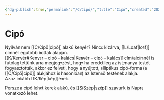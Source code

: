 ```yaml
---
{"dg-publish":true,"permalink":"/C/Cipó/","title":"Cipó","created":"2024-11-04T16:30","updated":"2025-05-30T23:46"}
---
```



# Cipó

Nyilván nem [[C/Cipő\|cipő]] alakú kenyér? Nincs kizárva, [[L/Loaf\|loaf]] címnél legutóbb írottak alapján.  
[[K/Kenyér#Kenyér – cipó – kalács\|Kenyér – cipó – kalács]] cím/alcímnél is futólag tettünk arra megjegyzést, hogy ha eredetileg az istenanya testét fogyasztották, akkor ez felveti, hogy a nyújtott, elliptikus cipó-forma (a [[C/Cipő\|cipő]] alakjához is hasonlóan) az Istennő testének alakja.  
Azaz inkább [[K/Kép\|kép]]ének.  

Persze a cipó lehet kerek alakú, és [[S/Szép\|szép]] szavunk is Napra vonatkozó lehet.  